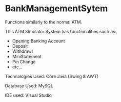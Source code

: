 # BankManagementSytem
Functions similarly to the normal ATM.

This ATM Simulator System has functionalities such as:

 - Opening Banking Account
 - Deposit
 - Withdrawl
 - MiniStatement
 - Pin Change
 - etc...

Technologies Used: Core Java (Swing & AWT)

Database Used: MySQL

IDE used: Visual Studio
   
